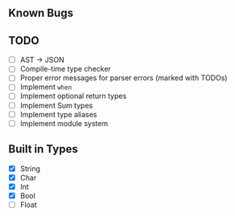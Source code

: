 ## Known Bugs

## TODO

- [ ] AST -> JSON
- [ ] Compile-time type checker
- [ ] Proper error messages for parser errors (marked with TODOs)
- [ ] Implement `when`
- [ ] Implement optional return types
- [ ] Implement Sum types
- [ ] Implement type aliases
- [ ] Implement module system

## Built in Types

- [x] String
- [x] Char
- [x] Int
- [x] Bool
- [ ] Float
